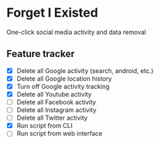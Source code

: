 # Forget I Existed

One-click social media activity and data removal

## Feature tracker

- [x] Delete all Google activity (search, android, etc.)
- [x] Delete all Google location history
- [x] Turn off Google activity tracking
- [x] Delete all Youtube activity
- [ ] Delete all Facebook activity
- [ ] Delete all Instagram activity
- [ ] Delete all Twitter activity
- [x] Run script from CLI
- [ ] Run script from web interface